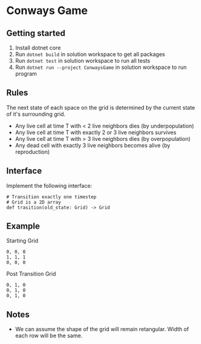 # Conways Game

## Getting started

1. Install dotnet core
1. Run `dotnet build` in solution workspace to get all packages
1. Run `dotnet test` in solution workspace to run all tests
1. Run `dotnet run --project ConwaysGame` in solution workspace to run program

## Rules

The next state of each space on the grid is determined by the current state of it's surrounding grid.

- Any live cell at time T with < 2 live neighbors dies (by underpopulation)
- Any live cell at time T  with exactly 2 or 3 live neighbors survives
- Any live cell at time T with > 3 live neighbors dies (by overpopulation)
- Any dead cell with exactly 3 live neighbors becomes alive (by reproduction)

## Interface

Implement the following interface:

```
# Transition exactly one timestep
# Grid is a 2D array
def trasition(old_state: Grid) -> Grid
```

## Example

Starting Grid

```
0, 0, 0
1, 1, 1
0, 0, 0
```

Post Transition Grid

```
0, 1, 0
0, 1, 0
0, 1, 0
```

## Notes

- We can assume the shape of the grid will remain retangular. Width of each row will be the same.
